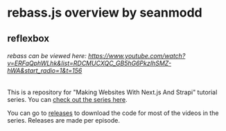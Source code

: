 # rebass.js overview by seanmodd
## reflexbox








###### rebass can be viewed here: https://www.youtube.com/watch?v=ERFqQphWLhk&list=RDCMUCXQC_GB5hG6PkzIhSMZ-hWA&start_radio=1&t=156
This is a repository for "Making Websites With Next.js And Strapi" tutorial series. You can [check out the series here](https://watch-learn.com/series/making-websites-nextjs-and-strapi).

You can go to [releases](https://github.com/ivandoric/Making-Websites-With-Next.js-And-Strapi/releases) to download the code for most of the videos in the series. Releases are made per episode.

